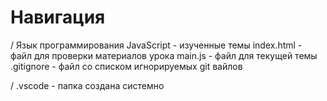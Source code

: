 # Навигация

/ Язык программирования JavaScript - изученные темы
index.html - файл для проверки материалов урока
main.js - файл для текущей темы
.gitignore - файл со списком игнорируемых git вайлов 

/ .vscode - папка создана системно